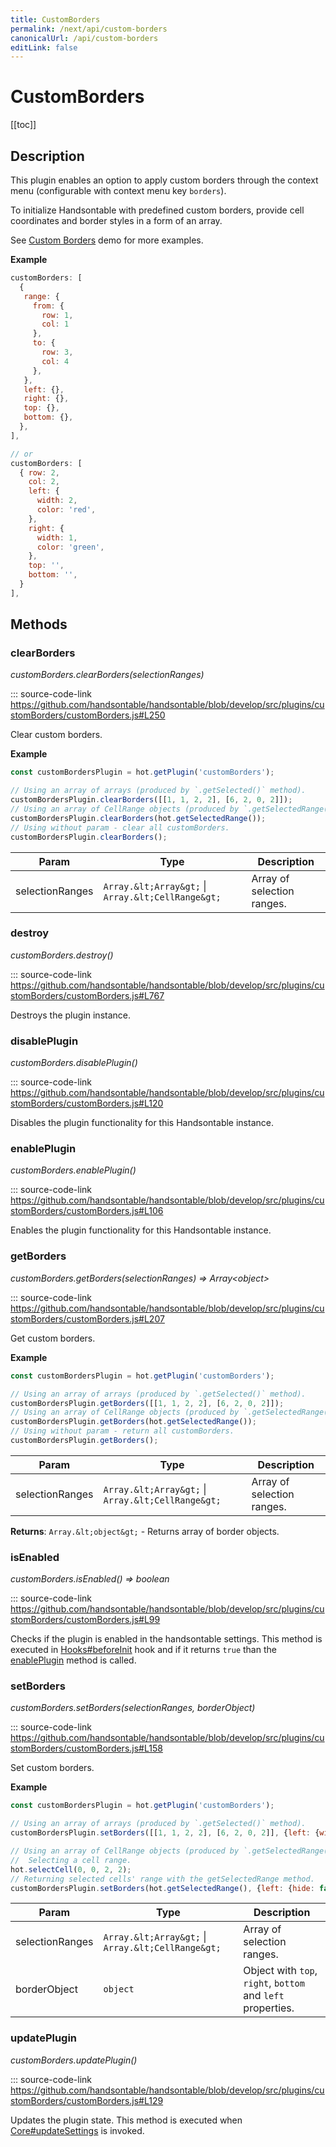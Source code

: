 ```yaml
---
title: CustomBorders
permalink: /next/api/custom-borders
canonicalUrl: /api/custom-borders
editLink: false
---
```


# CustomBorders

[[toc]]

## Description


This plugin enables an option to apply custom borders through the context menu (configurable with context menu key
`borders`).

To initialize Handsontable with predefined custom borders, provide cell coordinates and border styles in a form
of an array.

See [Custom Borders](https://handsontable.com/docs/demo-customizing-borders.html) demo for more examples.

**Example**  
```js
customBorders: [
  {
   range: {
     from: {
       row: 1,
       col: 1
     },
     to: {
       row: 3,
       col: 4
     },
   },
   left: {},
   right: {},
   top: {},
   bottom: {},
  },
],

// or
customBorders: [
  { row: 2,
    col: 2,
    left: {
      width: 2,
      color: 'red',
    },
    right: {
      width: 1,
      color: 'green',
    },
    top: '',
    bottom: '',
  }
],
```

## Methods

### clearBorders

_customBorders.clearBorders(selectionRanges)_

::: source-code-link https://github.com/handsontable/handsontable/blob/develop/src/plugins/customBorders/customBorders.js#L250

Clear custom borders.

**Example**  
```js
const customBordersPlugin = hot.getPlugin('customBorders');

// Using an array of arrays (produced by `.getSelected()` method).
customBordersPlugin.clearBorders([[1, 1, 2, 2], [6, 2, 0, 2]]);
// Using an array of CellRange objects (produced by `.getSelectedRange()` method).
customBordersPlugin.clearBorders(hot.getSelectedRange());
// Using without param - clear all customBorders.
customBordersPlugin.clearBorders();
```

| Param | Type | Description |
| --- | --- | --- |
| selectionRanges | `Array.&lt;Array&gt;` \| `Array.&lt;CellRange&gt;` | Array of selection ranges. |



### destroy

_customBorders.destroy()_

::: source-code-link https://github.com/handsontable/handsontable/blob/develop/src/plugins/customBorders/customBorders.js#L767

Destroys the plugin instance.



### disablePlugin

_customBorders.disablePlugin()_

::: source-code-link https://github.com/handsontable/handsontable/blob/develop/src/plugins/customBorders/customBorders.js#L120

Disables the plugin functionality for this Handsontable instance.



### enablePlugin

_customBorders.enablePlugin()_

::: source-code-link https://github.com/handsontable/handsontable/blob/develop/src/plugins/customBorders/customBorders.js#L106

Enables the plugin functionality for this Handsontable instance.



### getBorders

_customBorders.getBorders(selectionRanges) ⇒ Array&lt;object&gt;_

::: source-code-link https://github.com/handsontable/handsontable/blob/develop/src/plugins/customBorders/customBorders.js#L207

Get custom borders.

**Example**  
```js
const customBordersPlugin = hot.getPlugin('customBorders');

// Using an array of arrays (produced by `.getSelected()` method).
customBordersPlugin.getBorders([[1, 1, 2, 2], [6, 2, 0, 2]]);
// Using an array of CellRange objects (produced by `.getSelectedRange()` method).
customBordersPlugin.getBorders(hot.getSelectedRange());
// Using without param - return all customBorders.
customBordersPlugin.getBorders();
```

| Param | Type | Description |
| --- | --- | --- |
| selectionRanges | `Array.&lt;Array&gt;` \| `Array.&lt;CellRange&gt;` | Array of selection ranges. |


**Returns**: `Array.&lt;object&gt;` - Returns array of border objects.  

### isEnabled

_customBorders.isEnabled() ⇒ boolean_

::: source-code-link https://github.com/handsontable/handsontable/blob/develop/src/plugins/customBorders/customBorders.js#L99

Checks if the plugin is enabled in the handsontable settings. This method is executed in [Hooks#beforeInit](./Hooks/#beforeInit)
hook and if it returns `true` than the [enablePlugin](#CustomBorders+enablePlugin) method is called.



### setBorders

_customBorders.setBorders(selectionRanges, borderObject)_

::: source-code-link https://github.com/handsontable/handsontable/blob/develop/src/plugins/customBorders/customBorders.js#L158

Set custom borders.

**Example**  
```js
const customBordersPlugin = hot.getPlugin('customBorders');

// Using an array of arrays (produced by `.getSelected()` method).
customBordersPlugin.setBorders([[1, 1, 2, 2], [6, 2, 0, 2]], {left: {width: 2, color: 'blue'}});

// Using an array of CellRange objects (produced by `.getSelectedRange()` method).
//  Selecting a cell range.
hot.selectCell(0, 0, 2, 2);
// Returning selected cells' range with the getSelectedRange method.
customBordersPlugin.setBorders(hot.getSelectedRange(), {left: {hide: false, width: 2, color: 'blue'}});
```

| Param | Type | Description |
| --- | --- | --- |
| selectionRanges | `Array.&lt;Array&gt;` \| `Array.&lt;CellRange&gt;` | Array of selection ranges. |
| borderObject | `object` | Object with `top`, `right`, `bottom` and `left` properties. |



### updatePlugin

_customBorders.updatePlugin()_

::: source-code-link https://github.com/handsontable/handsontable/blob/develop/src/plugins/customBorders/customBorders.js#L129

Updates the plugin state. This method is executed when [Core#updateSettings](./Core/#updateSettings) is invoked.



